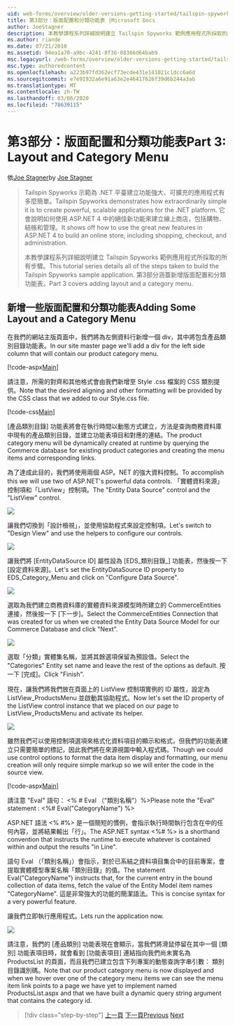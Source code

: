 ```yaml
---
uid: web-forms/overview/older-versions-getting-started/tailspin-spyworks/tailspin-spyworks-part-3
title: 第3部分：版面配置和分類功能表 |Microsoft Docs
author: JoeStagner
description: 本教學課程系列詳細說明建立 Tailspin Spyworks 範例應用程式所採取的所有步驟。 第3部分涵蓋新增版面配置和分類功能表。
ms.author: riande
ms.date: 07/21/2010
ms.assetid: 94ea1a70-a9bc-4241-8f36-08366d64bab9
msc.legacyurl: /web-forms/overview/older-versions-getting-started/tailspin-spyworks/tailspin-spyworks-part-3
msc.type: authoredcontent
ms.openlocfilehash: a223b97fd362ecf73ecde431e141021c1dcc6a6d
ms.sourcegitcommit: e7e91932a6e91a63e2e46417626f39d6b244a3ab
ms.translationtype: MT
ms.contentlocale: zh-TW
ms.lasthandoff: 03/06/2020
ms.locfileid: "78639115"
---
```

# <a name="part-3-layout-and-category-menu"></a><span data-ttu-id="cfa9d-104">第3部分：版面配置和分類功能表</span><span class="sxs-lookup"><span data-stu-id="cfa9d-104">Part 3: Layout and Category Menu</span></span>

<span data-ttu-id="cfa9d-105">依[Joe Stagner](https://github.com/JoeStagner)</span><span class="sxs-lookup"><span data-stu-id="cfa9d-105">by [Joe Stagner](https://github.com/JoeStagner)</span></span>

> <span data-ttu-id="cfa9d-106">Tailspin Spyworks 示範為 .NET 平臺建立功能強大、可擴充的應用程式有多麼簡單。</span><span class="sxs-lookup"><span data-stu-id="cfa9d-106">Tailspin Spyworks demonstrates how extraordinarily simple it is to create powerful, scalable applications for the .NET platform.</span></span> <span data-ttu-id="cfa9d-107">它會說明如何使用 ASP.NET 4 中的絕佳新功能來建立線上商店，包括購物、結帳和管理。</span><span class="sxs-lookup"><span data-stu-id="cfa9d-107">It shows off how to use the great new features in ASP.NET 4 to build an online store, including shopping, checkout, and administration.</span></span>
> 
> <span data-ttu-id="cfa9d-108">本教學課程系列詳細說明建立 Tailspin Spyworks 範例應用程式所採取的所有步驟。</span><span class="sxs-lookup"><span data-stu-id="cfa9d-108">This tutorial series details all of the steps taken to build the Tailspin Spyworks sample application.</span></span> <span data-ttu-id="cfa9d-109">第3部分涵蓋新增版面配置和分類功能表。</span><span class="sxs-lookup"><span data-stu-id="cfa9d-109">Part 3 covers adding layout and a category menu.</span></span>

## <a id="_Toc260221669"></a><span data-ttu-id="cfa9d-110">新增一些版面配置和分類功能表</span><span class="sxs-lookup"><span data-stu-id="cfa9d-110">Adding Some Layout and a Category Menu</span></span>

<span data-ttu-id="cfa9d-111">在我們的網站主版頁面中，我們將為左側資料行新增一個 div，其中將包含產品類別目錄功能表。</span><span class="sxs-lookup"><span data-stu-id="cfa9d-111">In our site master page we'll add a div for the left side column that will contain our product category menu.</span></span>

[!code-aspx[Main](tailspin-spyworks-part-3/samples/sample1.aspx)]

<span data-ttu-id="cfa9d-112">請注意，所需的對齊和其他格式會由我們新增至 Style .css 檔案的 CSS 類別提供。</span><span class="sxs-lookup"><span data-stu-id="cfa9d-112">Note that the desired aligning and other formatting will be provided by the CSS class that we added to our Style.css file.</span></span>

[!code-css[Main](tailspin-spyworks-part-3/samples/sample2.css)]

<span data-ttu-id="cfa9d-113">[產品類別目錄] 功能表將會在執行時間以動態方式建立，方法是查詢商務資料庫中現有的產品類別目錄，並建立功能表項目和對應的連結。</span><span class="sxs-lookup"><span data-stu-id="cfa9d-113">The product category menu will be dynamically created at runtime by querying the Commerce database for existing product categories and creating the menu items and corresponding links.</span></span>

<span data-ttu-id="cfa9d-114">為了達成此目的，我們將使用兩個 ASP。NET 的強大資料控制。</span><span class="sxs-lookup"><span data-stu-id="cfa9d-114">To accomplish this we will use two of ASP.NET's powerful data controls.</span></span> <span data-ttu-id="cfa9d-115">「實體資料來源」控制項和「ListView」控制項。</span><span class="sxs-lookup"><span data-stu-id="cfa9d-115">The "Entity Data Source" control and the "ListView" control.</span></span>

![](tailspin-spyworks-part-3/_static/image1.jpg)

<span data-ttu-id="cfa9d-116">讓我們切換到「設計檢視」，並使用協助程式來設定控制項。</span><span class="sxs-lookup"><span data-stu-id="cfa9d-116">Let's switch to "Design View" and use the helpers to configure our controls.</span></span>

![](tailspin-spyworks-part-3/_static/image2.jpg)

<span data-ttu-id="cfa9d-117">讓我們將 [EntityDataSource ID] 屬性設為 [EDS\_類別目錄\_] 功能表，然後按一下 [設定資料來源]。</span><span class="sxs-lookup"><span data-stu-id="cfa9d-117">Let's set the EntityDataSource ID property to EDS\_Category\_Menu and click on "Configure Data Source".</span></span>

![](tailspin-spyworks-part-3/_static/image3.jpg)

<span data-ttu-id="cfa9d-118">選取為我們建立商務資料庫的實體資料來源模型時所建立的 CommerceEntities 連接，然後按一下 [下一步]。</span><span class="sxs-lookup"><span data-stu-id="cfa9d-118">Select the CommerceEntities Connection that was created for us when we created the Entity Data Source Model for our Commerce Database and click "Next".</span></span>

![](tailspin-spyworks-part-3/_static/image4.jpg)

<span data-ttu-id="cfa9d-119">選取「分類」實體集名稱，並將其餘選項保留為預設值。</span><span class="sxs-lookup"><span data-stu-id="cfa9d-119">Select the "Categories" Entity set name and leave the rest of the options as default.</span></span> <span data-ttu-id="cfa9d-120">按一下 [完成]。</span><span class="sxs-lookup"><span data-stu-id="cfa9d-120">Click "Finish".</span></span>

<span data-ttu-id="cfa9d-121">現在，讓我們將我們放在頁面上的 ListView 控制項實例的 ID 屬性，設定為 ListView\_ProductsMenu 並啟動其協助程式。</span><span class="sxs-lookup"><span data-stu-id="cfa9d-121">Now let's set the ID property of the ListView control instance that we placed on our page to ListView\_ProductsMenu and activate its helper.</span></span>

![](tailspin-spyworks-part-3/_static/image5.jpg)

<span data-ttu-id="cfa9d-122">雖然我們可以使用控制項選項來格式化資料項目的顯示和格式，但我們的功能表建立只需要簡單的標記，因此我們將在來源視圖中輸入程式碼。</span><span class="sxs-lookup"><span data-stu-id="cfa9d-122">Though we could use control options to format the data item display and formatting, our menu creation will only require simple markup so we will enter the code in the source view.</span></span>

[!code-aspx[Main](tailspin-spyworks-part-3/samples/sample3.aspx)]

<span data-ttu-id="cfa9d-123">請注意 "Eval" 語句： &lt;% # Eval （"類別名稱"）%&gt;</span><span class="sxs-lookup"><span data-stu-id="cfa9d-123">Please note the "Eval" statement : &lt;%# Eval("CategoryName") %&gt;</span></span>

<span data-ttu-id="cfa9d-124">ASP.NET 語法 &lt;% #%&gt; 是一個簡短的慣例，會指示執行時間執行包含在中的任何內容，並將結果輸出「行」。</span><span class="sxs-lookup"><span data-stu-id="cfa9d-124">The ASP.NET syntax &lt;%# %&gt; is a shorthand convention that instructs the runtime to execute whatever is contained within and output the results "in Line".</span></span>

<span data-ttu-id="cfa9d-125">語句 Eval （「類別名稱」）會指示，對於已系結之資料項目集合中的目前專案，會提取實體模型專案名稱「類別目錄」的值。</span><span class="sxs-lookup"><span data-stu-id="cfa9d-125">The statement Eval("CategoryName") instructs that, for the current entry in the bound collection of data items, fetch the value of the Entity Model item names "CategoryName".</span></span> <span data-ttu-id="cfa9d-126">這是非常強大的功能的簡潔語法。</span><span class="sxs-lookup"><span data-stu-id="cfa9d-126">This is concise syntax for a very powerful feature.</span></span>

<span data-ttu-id="cfa9d-127">讓我們立即執行應用程式。</span><span class="sxs-lookup"><span data-stu-id="cfa9d-127">Lets run the application now.</span></span>

![](tailspin-spyworks-part-3/_static/image6.jpg)

<span data-ttu-id="cfa9d-128">請注意，我們的 [產品類別] 功能表現在會顯示，當我們將滑鼠停留在其中一個 [類別] 功能表項目時，就會看到 [功能表項目] 連結指向我們尚未實名為 ProductsList 的頁面，而且我們已建立包含下列專案的動態查詢字串引數： 類別目錄識別碼。</span><span class="sxs-lookup"><span data-stu-id="cfa9d-128">Note that our product category menu is now displayed and when we hover over one of the category menu items we can see the menu item link points to a page we have yet to implement named ProductsList.aspx and that we have built a dynamic query string argument that contains the category id.</span></span>

> [!div class="step-by-step"]
> <span data-ttu-id="cfa9d-129">[上一頁](tailspin-spyworks-part-2.md)
> [下一頁](tailspin-spyworks-part-4.md)</span><span class="sxs-lookup"><span data-stu-id="cfa9d-129">[Previous](tailspin-spyworks-part-2.md)
[Next](tailspin-spyworks-part-4.md)</span></span>
